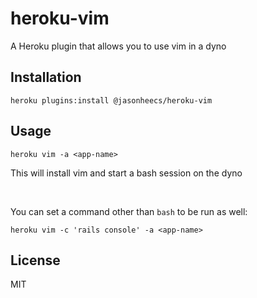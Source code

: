 # heroku-vim
A Heroku plugin that allows you to use vim in a dyno

## Installation
`heroku plugins:install @jasonheecs/heroku-vim`

## Usage
`heroku vim -a <app-name>`

This will install vim and start a bash session on the dyno

<br/>

You can set a command other than `bash` to be run as well:

`heroku vim -c 'rails console' -a <app-name>`

## License
MIT
